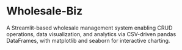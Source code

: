 # Wholesale-Biz
A Streamlit-based wholesale management system enabling CRUD operations, data visualization, and analytics via CSV-driven pandas DataFrames, with matplotlib and seaborn for interactive charting.
